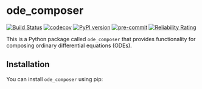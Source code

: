 # ode_composer
[![Build Status](https://travis-ci.com/zoltuz/ode_composer_py.svg?branch=master)](https://travis-ci.com/zoltuz/ode_composer_py)
[![codecov](https://codecov.io/gh/zoltuz/ode_composer_py/branch/master/graph/badge.svg)](https://codecov.io/gh/zoltuz/ode_composer_py)
[![PyPI version](https://badge.fury.io/py/ode-composer.svg)](https://badge.fury.io/py/ode-composer)
[![pre-commit](https://img.shields.io/badge/pre--commit-enabled-brightgreen?logo=pre-commit&logoColor=white)](https://github.com/pre-commit/pre-commit)
[![Reliability Rating](https://sonarcloud.io/api/project_badges/measure?project=zoltuz_ode_composer_py&metric=reliability_rating)](https://sonarcloud.io/dashboard?id=zoltuz_ode_composer_py)

This is a Python package called `ode_composer` that provides functionality for composing ordinary differential equations (ODEs).

## Installation

You can install `ode_composer` using pip:

